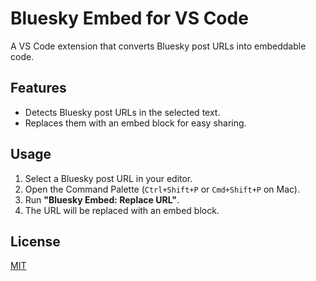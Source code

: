 # Bluesky Embed for VS Code

A VS Code extension that converts Bluesky post URLs into embeddable code.

## Features

-   Detects Bluesky post URLs in the selected text.
-   Replaces them with an embed block for easy sharing.

## Usage

1. Select a Bluesky post URL in your editor.
2. Open the Command Palette (`Ctrl+Shift+P` or `Cmd+Shift+P` on Mac).
3. Run **"Bluesky Embed: Replace URL"**.
4. The URL will be replaced with an embed block.

## License

[MIT](LICENSE)
